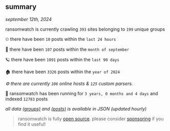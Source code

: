 
## summary
_september 12th, 2024_

ransomwatch is currently crawling `393` sites belonging to `199` unique groups

⏲ there have been `10` posts within the `last 24 hours`

🦈 there have been `107` posts within the `month of september`

🪐 there have been `1091` posts within the `last 90 days`

🏚 there have been `3326` posts within the `year of 2024`

_⚙️ there are currently `106` online hosts & `125` custom parsers._

🦕 ransomwatch has been running for `3 years, 0 months and 4 days` and indexed `12783` posts

_all data  [(groups)](http://ransomwhat.telemetry.ltd/groups) and [(posts)](http://ransomwhat.telemetry.ltd/posts) is available in JSON (updated hourly)_

> ransomwatch is fully [open source](https://github.com/joshhighet/ransomwatch#ransomwatch--). please consider [sponsoring](https://github.com/sponsors/joshhighet) if you find it useful!
